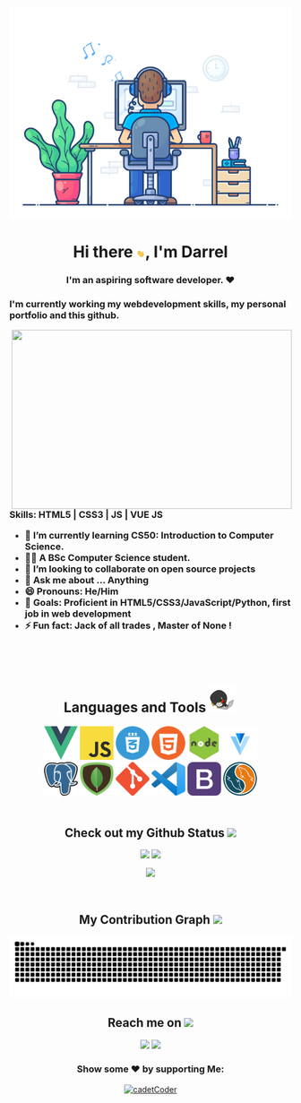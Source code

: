 [![MasterHead](https://raw.githubusercontent.com/cadetCoder/cadetCoder/main/GIFs/programmer.gif)](https://dtoledo-portfolio.vercel.app)

<!-- https://pbs.twimg.com/profile_banners/1698096276/1620509782/1500x500 -->
<!-- https://jusmarktech.com/public/a/images/pages/web_development.gif this is another nice gif image--> 
<!--  <p align="center">

<img src="https://badges.pufler.dev/visits/cadetCoder/cadetCoder"/>
<img src="https://badges.pufler.dev/years/cadetCoder"/>
<img src="https://badges.pufler.dev/repos/cadetCoder"/>
<img src="https://badges.pufler.dev/commits/monthly/CadetCoder" /> 

</p> -->

<h1 align="center"> Hi there <img src="https://github.com/cadetCoder/cadetCoder/blob/main/GIFs/Hi.gif" width="15px">, I'm Darrel </h1>
<h3 align="center"> I'm an aspiring software developer. ❤<h3>

I'm currently working my webdevelopment skills, my personal portfolio and this github.

<img align="right" width="500" height="320" src="https://i.pinimg.com/originals/47/f0/34/47f0342cec72b800463bf003eac1257e.gif">

Skills: HTML5 | CSS3 | JS | VUE JS

<!-- - 🔭  I’m currently improving on my [personal portfolio](https://dtoledo-portfolio.vercel.app) -->
- 🌱  I’m currently learning CS50: Introduction to Computer Science.
- 🧑‍🎓  A BSc Computer Science student.
- 👯  I’m looking to collaborate on open source projects
- 💬  Ask me about ... Anything
- 😄  Pronouns: He/Him
- 🥅  Goals: Proficient in HTML5/CSS3/JavaScript/Python, first job in web development
- ⚡   Fun fact: Jack of all trades , Master of None !
<br />
<br />

<div align="center">

<h2 align="center">Languages and Tools <img src="https://github.com/cadetCoder/cadetCoder/blob/main/GIFs/laptop.gif" width="50"></h2>  
<img src="https://github.com/CadetCoder/CadetCoder/blob/main/logos/vue.png?raw=true" height="60" width="60">
<img src="https://github.com/CadetCoder/CadetCoder/blob/main/logos/JS.png?raw=true" height="60" width="60">
<img src="https://github.com/CadetCoder/CadetCoder/blob/main/logos/css.png?raw=true" height="60" width="60">
<img src="https://github.com/CadetCoder/CadetCoder/blob/main/logos/html.png?raw=true" height="60" width="60">
<img src="https://github.com/CadetCoder/CadetCoder/blob/main/logos/node.png?raw=true" height="60" width="60">
<img src="https://github.com/CadetCoder/CadetCoder/blob/main/logos/vuetify.png?raw=true" height="60" width="60">

<br>

<img src="https://github.com/CadetCoder/CadetCoder/blob/main/logos/postgres.png?raw=true" height="60" width="60">
<img src="https://github.com/CadetCoder/CadetCoder/blob/main/logos/mongodb.png?raw=true" height="60" width="60">
<img src="https://github.com/CadetCoder/CadetCoder/blob/main/logos/git.png?raw=true" height="60" width="60">
<img src="https://github.com/CadetCoder/CadetCoder/blob/main/logos/vs.png?raw=true" height="60" width="60">
<img src="https://github.com/CadetCoder/CadetCoder/blob/main/logos/bootstrap.png?raw=true" height="60" width="60">
<img src="https://github.com/CadetCoder/CadetCoder/blob/main/logos/sql.png?raw=true" height="60" width="60">

</div>

<br>
  
<h2 align="center">
  Check out my Github Status <img src="https://media.giphy.com/media/VgCDAzcKvsR6OM0uWg/giphy.gif" width="50">
</h2>

<p align = "center">
  <img  src = "https://github-readme-stats.vercel.app/api?username=cadetCoder&show_icons=true&theme=radical&line_height=27">
  <img  src="https://github-readme-streak-stats.herokuapp.com/?user=cadetCoder&show_icons=true&locale=en&layout=compact&theme=radical&line_height=0" />
</p>

<p align = "center">
 <img src = "https://github-readme-stats.vercel.app/api/top-langs/?username=cadetCoder&hide=html,css,java,shaderlab,kotlin,hlsl&theme=radical">
</p>

<br />

<h2 align="center">
  My Contribution Graph <img src="https://media.giphy.com/media/xUA7aZeLE2e0P7Znz2/giphy.gif" width="50">
</h2>
<p align="center">
  <img src="https://github.com/cadetCoder/cadetCoder/raw/output/github-contribution-grid-snake.svg" alt="snake"></center>
</p>

<div align="center">

<h2 align="center">Reach me on <img src="https://media0.giphy.com/media/jqNPzdTTxQfOgOqpO4/source.gif" width="50"></h2>

[<img src="https://img.shields.io/badge/linkedin-%230077B5.svg?&style=for-the-badge&logo=linkedin&logoColor=white">](https://www.linkedin.com/in/darreltoledo/)
[<img src="https://img.shields.io/badge/twitter-%231877F2.svg?&style=for-the-badge&logo=twitter&logoColor=white">](https://twitter.com/cadetCoder)


  

### Show some ❤️ by supporting Me:
<p><a href="https://www.buymeacoffee.com/cadetCoder"> <img align="center" src="https://cdn.buymeacoffee.com/buttons/v2/default-blue.png" height="40" width="210" alt="cadetCoder" /></a></p>

 </div>
